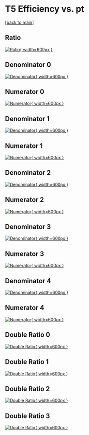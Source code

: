 # T5 Efficiency vs. pt

[[back to main](./)]



## Ratio

[![Ratio](../mtv/var/T5_xtr_321_1_eff_pt.png){ width=600px }](../mtv/var/T5_xtr_321_1_eff_pt.pdf)

## Denominator 0

[![Denominator](../mtv/den/T5_xtr_321_1_eff_pt_den0.png){ width=600px }](../mtv/den/T5_xtr_321_1_eff_pt_den0.pdf)

## Numerator 0

[![Numerator](../mtv/num/T5_xtr_321_1_eff_pt_num0.png){ width=600px }](../mtv/num/T5_xtr_321_1_eff_pt_num0.pdf)

## Denominator 1

[![Denominator](../mtv/den/T5_xtr_321_1_eff_pt_den1.png){ width=600px }](../mtv/den/T5_xtr_321_1_eff_pt_den1.pdf)

## Numerator 1

[![Numerator](../mtv/num/T5_xtr_321_1_eff_pt_num1.png){ width=600px }](../mtv/num/T5_xtr_321_1_eff_pt_num1.pdf)

## Denominator 2

[![Denominator](../mtv/den/T5_xtr_321_1_eff_pt_den2.png){ width=600px }](../mtv/den/T5_xtr_321_1_eff_pt_den2.pdf)

## Numerator 2

[![Numerator](../mtv/num/T5_xtr_321_1_eff_pt_num2.png){ width=600px }](../mtv/num/T5_xtr_321_1_eff_pt_num2.pdf)

## Denominator 3

[![Denominator](../mtv/den/T5_xtr_321_1_eff_pt_den3.png){ width=600px }](../mtv/den/T5_xtr_321_1_eff_pt_den3.pdf)

## Numerator 3

[![Numerator](../mtv/num/T5_xtr_321_1_eff_pt_num3.png){ width=600px }](../mtv/num/T5_xtr_321_1_eff_pt_num3.pdf)

## Denominator 4

[![Denominator](../mtv/den/T5_xtr_321_1_eff_pt_den4.png){ width=600px }](../mtv/den/T5_xtr_321_1_eff_pt_den4.pdf)

## Numerator 4

[![Numerator](../mtv/num/T5_xtr_321_1_eff_pt_num4.png){ width=600px }](../mtv/num/T5_xtr_321_1_eff_pt_num4.pdf)

## Double Ratio 0

[![Double Ratio](../mtv/ratio/T5_xtr_321_1_eff_pt_ratio0.png){ width=600px }](../mtv/ratio/T5_xtr_321_1_eff_pt_ratio0.pdf)

## Double Ratio 1

[![Double Ratio](../mtv/ratio/T5_xtr_321_1_eff_pt_ratio1.png){ width=600px }](../mtv/ratio/T5_xtr_321_1_eff_pt_ratio1.pdf)

## Double Ratio 2

[![Double Ratio](../mtv/ratio/T5_xtr_321_1_eff_pt_ratio2.png){ width=600px }](../mtv/ratio/T5_xtr_321_1_eff_pt_ratio2.pdf)

## Double Ratio 3

[![Double Ratio](../mtv/ratio/T5_xtr_321_1_eff_pt_ratio3.png){ width=600px }](../mtv/ratio/T5_xtr_321_1_eff_pt_ratio3.pdf)


